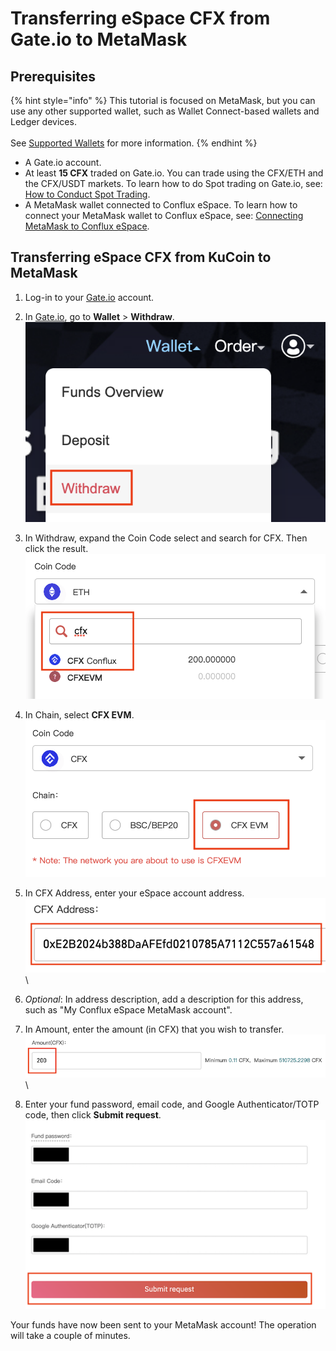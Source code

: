 # Transferring eSpace CFX from Gate.io to MetaMask

## Prerequisites

{% hint style="info" %}
This tutorial is focused on MetaMask, but you can use any other supported wallet, such as Wallet Connect-based wallets and Ledger devices. \
\
See [Supported Wallets](../../wallets/supported-wallets.md) for more information.
{% endhint %}

* A Gate.io account.
* At least **15 CFX** traded on Gate.io. You can trade using the CFX/ETH and the CFX/USDT markets. To learn how to do Spot trading on Gate.io, see: [How to Conduct Spot Trading](https://www.gate.io/help/trade/trade/16443/How-to-Trade).
* A MetaMask wallet connected to Conflux eSpace. To learn how to connect your MetaMask wallet to Conflux eSpace, see: [Connecting MetaMask to Conflux eSpace](../../getting-started/connecting-metamask-to-nucleon.md).

## Transferring eSpace CFX from KuCoin to MetaMask



1. Log-in to your [Gate.io](http://gate.io) account.
2. In [Gate.io](http://gate.io), go to **Wallet** > **Withdraw**.\
   ![](<../../.gitbook/assets/image (1) (2).png>)
3. In Withdraw, expand the Coin Code select and search for CFX. Then click the result.\
   ![](<../../.gitbook/assets/image (5) (2).png>)
4. In Chain, select **CFX EVM**.\
   ![](<../../.gitbook/assets/image (7) (1).png>)
5. In CFX Address, enter your eSpace account address.\
   ![](<../../.gitbook/assets/image (11).png>)\

6. _Optional_: In address description, add a description for this address, such as "My Conflux eSpace MetaMask account".
7. In Amount, enter the amount (in CFX) that you wish to transfer.\
   ![](<../../.gitbook/assets/image (14) (3).png>)\

8. Enter your fund password, email code, and Google Authenticator/TOTP code, then click **Submit request**.\
   ![](<../../.gitbook/assets/image (2) (1).png>)

Your funds have now been sent to your MetaMask account! The operation will take a couple of minutes.
